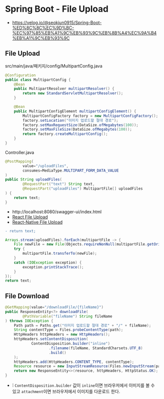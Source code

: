 # Spring Boot - File Upload
* https://velog.io/@seokjun0915/Spring-Boot-%ED%8C%8C%EC%9D%BC-%EC%97%85%EB%A1%9C%EB%93%9C%EB%8B%A4%EC%9A%B4%EB%A1%9C%EB%93%9C

## File Upload
src/main/java/패키지/config/MultipartConfig.java
```java
@Configuration
public class MultipartConfig {
    @Bean
    public MultipartResolver multipartResolver() {
        return new StandardServletMultipartResolver();
    }

    @Bean
    public MultipartConfigElement multipartConfigElement() {
        MultipartConfigFactory factory = new MultipartConfigFactory();
        factory.setLocation("이미지 업로드할 절대 경로");
        factory.setMaxRequestSize(DataSize.ofMegabytes(100));
        factory.setMaxFileSize(DataSize.ofMegabytes(100));
        return factory.createMultipartConfig();
    }
}
```

Controller.java
```java
@PostMapping(
        value="/uploadFiles",
        consumes=MediaType.MULTIPART_FORM_DATA_VALUE
)
public String uploadFiles(
        @RequestPart("text") String text,
        @RequestPart("uploadFiles") MultipartFile[] uploadFiles
) {
    return text;
}
```
* http://localhost:8080/swagger-ui/index.html
* [React File Upload](https://github.com/ovdncids/react-curriculum/blob/master/FileUpload.md#react)
* [React-Native File Upload](https://github.com/ovdncids/react-native-curriculum/blob/master/FileUpload.md#react-native)

```diff
- return text;
```
```java
Arrays.stream(uploadFiles).forEach(multipartFile -> {
    File newFile = new File(Objects.requireNonNull(multipartFile.getOriginalFilename()));
    try {
        multipartFile.transferTo(newFile);
    }
    catch (IOException exception) {
        exception.printStackTrace();
    }
});
return text;
```

## File Download
```java
@GetMapping(value="/downloadFile/{fileName}")
public ResponseEntity<?> downloadFile(
        @PathVariable("fileName") String fileName
) throws IOException {
    Path path = Paths.get("이미지 업로드할 절대 경로" + "/" + fileName);
    String contentType = Files.probeContentType(path);
    HttpHeaders httpHeaders = new HttpHeaders();
    httpHeaders.setContentDisposition(
            ContentDisposition.builder("inline")
                    .filename(fileName, StandardCharsets.UTF_8)
                    .build()
    );
    httpHeaders.add(HttpHeaders.CONTENT_TYPE, contentType);
    Resource resource = new InputStreamResource(Files.newInputStream(path));
    return new ResponseEntity<>(resource, httpHeaders, HttpStatus.OK);
}
```
* ❕ `ContentDisposition.builder` 값이 `inline`이면 브라우저에서 이미지를 볼 수 있고 `attachment`이면 브라우저에서 이미지를 다운로드 한다.
